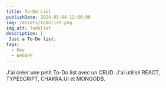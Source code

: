 ```yaml
---
title: To-Do List
publishDate: 2024-05-04 12:00:00
img: /assets/todolist.png
img_alt: Todolist
description: |
 Just a To-Do list.
tags:
  - Dev
  - WebAPP
---
```


J'ai créer une petit To-Do list avec un CRUD. J'ai utilisé REACT, TYPESCRIPT, CHAKRA.UI et MONGODB. 